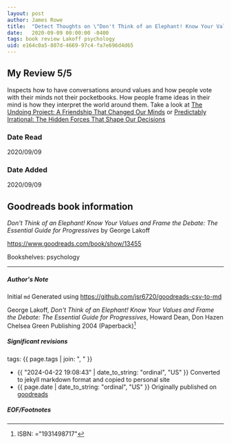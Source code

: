 ```yaml
---
layout: post
author: James Rowe
title:  "Detect Thoughts on \"Don't Think of an Elephant! Know Your Values and Frame the Debate\""
date:   2020-09-09 00:00:00 -0400
tags: book review Lakoff psychology
uid: e164c0a5-807d-4669-97c4-fa7e696d4d65
---
```


<!-- highly dependent on how you personally use jekyll templates, and how you want this to show up -->
<!-- escape any jekyll keys with double brackets -->

## My Review 5/5

Inspects how to have conversations around values and how people vote with their minds not their pocketbooks. How people frame ideas in their mind is how they interpret the world around them. Take a look at [The Undoing Project: A Friendship That Changed Our Minds](https://www.goodreads.com/book/show/35631386) or [Predictably Irrational: The Hidden Forces That Shape Our Decisions](https://www.goodreads.com/book/show/1713426)

### Date Read
2020/09/09

### Date Added
2020/09/09

## Goodreads book information

*Don't Think of an Elephant! Know Your Values and Frame the Debate: The Essential Guide for Progressives* by George Lakoff

https://www.goodreads.com/book/show/13455

Bookshelves: psychology

---

##### Author's Note

Initial `md` Generated using https://github.com/jsr6720/goodreads-csv-to-md

George Lakoff, *Don't Think of an Elephant! Know Your Values and Frame the Debate: The Essential Guide for Progressives*, Howard Dean, Don Hazen Chelsea Green Publishing 2004 (Paperback)[^1]

##### Significant revisions

tags: {{ page.tags | join: ", " }} <!-- todo move this somewhere -->

- {{ "2024-04-22 19:08:43" | date_to_string: "ordinal", "US" }} Converted to jekyll markdown format and copied to personal site
- {{ page.date | date_to_string: "ordinal", "US" }} Originally published on [goodreads](https://www.goodreads.com)

##### EOF/Footnotes

[^1]: ISBN: ="1931498717"